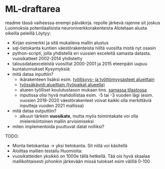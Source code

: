 # ML-draftarea
readme tässä vaiheessa enempi päiväkirja. repolle järkevä rajenne sit joskus
Luonnoksia potentiaalisista neuroniverkkorakenteista
Alotetaan alusta oikeilla peleillä
Löytyy:
- Kirjan esimerkki ja sitä mukaileva mallin alustus
- sql-tietokanta kuntien väestörakenteista niiltä vuosilta mistä nyt osasin
- python-scripti, jolla yhdistellä eri vuosien exceleitä samasta datasta. vuosikatteet 2002-2014 yhdistetty
- talousdataexceleistä vuosiltat 2000-2001 ja 2015 eteenpäin uupuu kuntatunnukset
Kysymyksiä:
- mitä dataa inputtiin?
    - ikärakenteen lisäksi esim. [työllisyys- ja työttömyysasteet alueittain](https://pxdata.stat.fi/PxWeb/pxweb/fi/StatFin/StatFin__tyokay/statfin_tyokay_pxt_115x.px/table/tableViewLayout1/)
    - [työssäkäynti alueittain (työpaikat alueella)](https://pxdata.stat.fi/PxWeb/pxweb/fi/StatFin/StatFin__tyokay/statfin_tyokay_pxt_115p.px/)
    - alueen työlliset koulutustason mukaan tms. [samassa tilastossa](https://pxdata.stat.fi/PXWeb/pxweb/fi/StatFin/StatFin__tyokay/?tablelist=true)
    - inputissa olisi hyvä mahdollistaa esim. -5 tai -3 vuoden lägi (esim. vuosien 2018-2020 väestörakenteet voivat kaikki olla merkittäviä inputteja vuoden 2021 mallissa)
- mitä dataa outputtiin?
  -   alkuun tärkein **vuosikate**, mutta myös toimintakate voi olla mielenkiintoinen mallin arvioimiseksi
- miten implementoida puuttuvat datat nolliksi?

TODO:
- Monta tietokantaa -> yksi tietokanta. Sit niitä voi käsitellä
- Aloittaa mallien testailu
Huomioita:
- vuosikatteiden yksikkö on 1000e tällä hetkellä. Tää ois hyvä skaalaa mallikohtaisesti johonkin järkevään missä tulokset esim välillä 0-100

